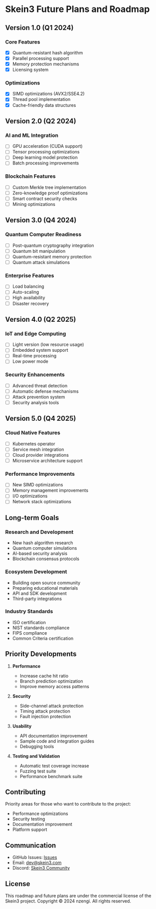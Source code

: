# Skein3 Future Plans and Roadmap

## Version 1.0 (Q1 2024)

### Core Features

- [x] Quantum-resistant hash algorithm
- [x] Parallel processing support
- [x] Memory protection mechanisms
- [x] Licensing system

### Optimizations

- [x] SIMD optimizations (AVX2/SSE4.2)
- [x] Thread pool implementation
- [x] Cache-friendly data structures

## Version 2.0 (Q2 2024)

### AI and ML Integration

- [ ] GPU acceleration (CUDA support)
- [ ] Tensor processing optimizations
- [ ] Deep learning model protection
- [ ] Batch processing improvements

### Blockchain Features

- [ ] Custom Merkle tree implementation
- [ ] Zero-knowledge proof optimizations
- [ ] Smart contract security checks
- [ ] Mining optimizations

## Version 3.0 (Q4 2024)

### Quantum Computer Readiness

- [ ] Post-quantum cryptography integration
- [ ] Quantum bit manipulation
- [ ] Quantum-resistant memory protection
- [ ] Quantum attack simulations

### Enterprise Features

- [ ] Load balancing
- [ ] Auto-scaling
- [ ] High availability
- [ ] Disaster recovery

## Version 4.0 (Q2 2025)

### IoT and Edge Computing

- [ ] Light version (low resource usage)
- [ ] Embedded system support
- [ ] Real-time processing
- [ ] Low power mode

### Security Enhancements

- [ ] Advanced threat detection
- [ ] Automatic defense mechanisms
- [ ] Attack prevention system
- [ ] Security analysis tools

## Version 5.0 (Q4 2025)

### Cloud Native Features

- [ ] Kubernetes operator
- [ ] Service mesh integration
- [ ] Cloud provider integrations
- [ ] Microservice architecture support

### Performance Improvements

- [ ] New SIMD optimizations
- [ ] Memory management improvements
- [ ] I/O optimizations
- [ ] Network stack optimizations

## Long-term Goals

### Research and Development

- New hash algorithm research
- Quantum computer simulations
- AI-based security analysis
- Blockchain consensus protocols

### Ecosystem Development

- Building open source community
- Preparing educational materials
- API and SDK development
- Third-party integrations

### Industry Standards

- ISO certification
- NIST standards compliance
- FIPS compliance
- Common Criteria certification

## Priority Developments

1. **Performance**

   - Increase cache hit ratio
   - Branch prediction optimization
   - Improve memory access patterns

2. **Security**

   - Side-channel attack protection
   - Timing attack protection
   - Fault injection protection

3. **Usability**

   - API documentation improvement
   - Sample code and integration guides
   - Debugging tools

4. **Testing and Validation**
   - Automatic test coverage increase
   - Fuzzing test suite
   - Performance benchmark suite

## Contributing

Priority areas for those who want to contribute to the project:

- Performance optimizations
- Security testing
- Documentation improvement
- Platform support

## Communication

- GitHub Issues: [Issues](https://github.com/nzengi/skein3/issues)
- Email: dev@skein3.com
- Discord: [Skein3 Community](https://discord.gg/skein3)

## License

This roadmap and future plans are under the commercial license of the Skein3 project.
Copyright © 2024 nzengi. All rights reserved.
